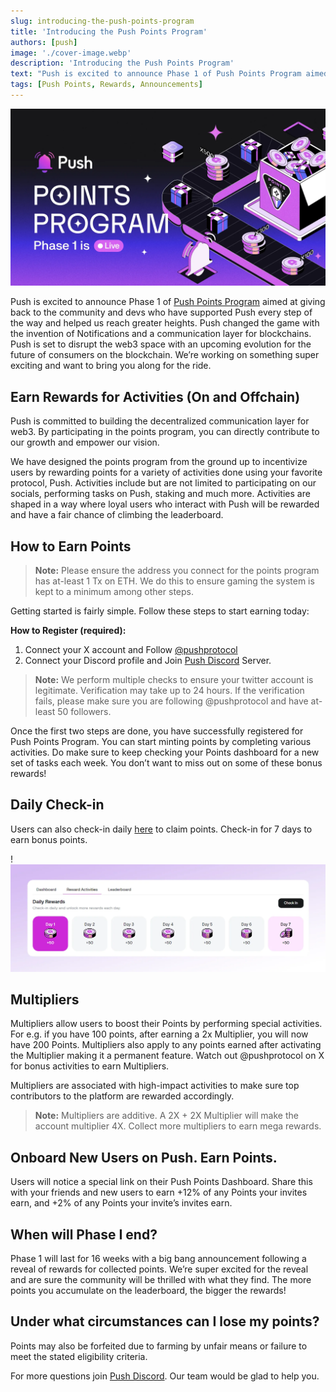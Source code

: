 ```yaml
---
slug: introducing-the-push-points-program
title: 'Introducing the Push Points Program'
authors: [push]
image: './cover-image.webp'
description: 'Introducing the Push Points Program'
text: "Push is excited to announce Phase 1 of Push Points Program aimed at giving back to the community and devs who have supported Push every step of the way and helped us reach greater heights."
tags: [Push Points, Rewards, Announcements]
---
```


![Cover Image of Introducing the Push Points Program](./cover-image.webp)

<!--truncate-->

Push is excited to announce Phase 1 of [Push Points Program](https://app.push.org/points?utm_source=push_blog&utm_medium=referral&utm_campaign=Push+Points&utm_content=blog_post) aimed at giving back to the community and devs who have supported Push every step of the way and helped us reach greater heights. Push changed the game with the invention of Notifications and a communication layer for blockchains. Push is set to disrupt the web3 space with an upcoming evolution for the future of consumers on the blockchain. We’re working on something super exciting and want to bring you along for the ride. 

## Earn Rewards for Activities (On and Offchain)

Push is committed to building the decentralized communication layer for web3. By participating in the points program, you can directly contribute to our growth and empower our vision.

We have designed the points program from the ground up to incentivize users by rewarding points for a variety of activities done using your favorite protocol, Push. Activities include but are not limited to participating on our socials, performing tasks on Push, staking and much more. Activities are shaped in a way where loyal users who interact with Push will be rewarded and have a fair chance of climbing the leaderboard.

## How to Earn Points

> **Note:** Please ensure the address you connect for the points program has at-least 1 Tx on ETH. We do this to ensure gaming the system is kept to a minimum among other steps.
> 

Getting started is fairly simple. Follow these steps to start earning today:

**How to Register (required):**

1. Connect your X account and Follow [@pushprotocol](https://x.com/pushprotocol)
2. Connect your Discord profile and Join [Push Discord](http://discord.gg/pushprotocol) Server. 

> **Note:** We perform multiple checks to ensure your twitter account is legitimate. Verification may take up to 24 hours. If the verification fails, please make sure you are following @pushprotocol and have at-least 50 followers.
> 

Once the first two steps are done, you have successfully registered for Push Points Program. You can start minting points by completing various activities. Do make sure to keep checking your Points dashboard for a new set of tasks each week. You don’t want to miss out on some of these bonus rewards! 

## Daily Check-in

Users can also check-in daily [here](https://app.push.org/points/activity?utm_source=push_blog&utm_medium=referral&utm_campaign=Push+Points&utm_content=blog_post) to claim points. Check-in for 7 days to earn bonus points.

!![Daily Check-in](cover-image1.webp) 

## Multipliers

Multipliers allow users to boost their Points by performing special activities. For e.g. if you have 100 points, after earning a 2x Multiplier, you will now have 200 Points. Multipliers also apply to any points earned after activating the Multiplier making it a permanent feature. Watch out @pushprotocol on X for bonus activities to earn Multipliers. 

Multipliers are associated with high-impact activities to make sure top contributors to the platform are rewarded accordingly.

> **Note:** Multipliers are additive. A 2X + 2X Multiplier will make the account multiplier 4X. Collect more multipliers to earn mega rewards.
> 

## Onboard New Users on Push. Earn Points.

Users will notice a special link on their Push Points Dashboard. Share this with your friends and new users to earn +12% of any Points your invites earn, and +2% of any Points your invite’s invites earn.

## When will Phase I end?

Phase 1 will last for 16 weeks with a big bang announcement following a reveal of rewards for collected points. We’re super excited for the reveal and are sure the community will be thrilled with what they find. The more points you accumulate on the leaderboard, the bigger the rewards!

## Under what circumstances can I lose my points?

Points may also be forfeited due to farming by unfair means or failure to meet the stated eligibility criteria.

For more questions join [Push Discord](https://discord.com/invite/pushprotocol). Our team would be glad to help you.